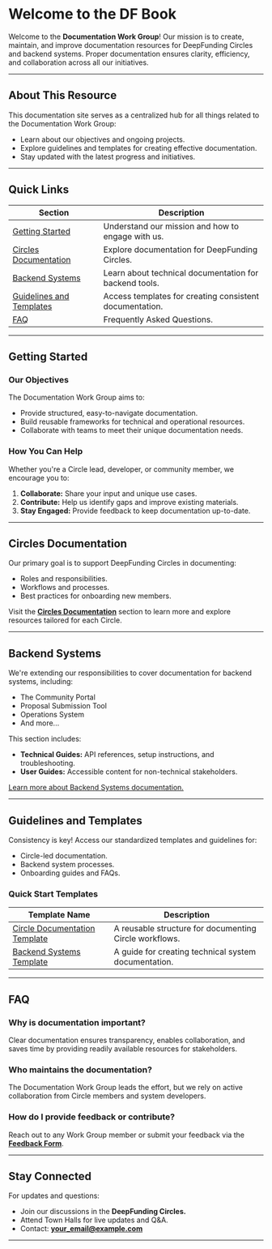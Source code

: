 # Welcome to the DF Book

Welcome to the **Documentation Work Group**! Our mission is to create, maintain, and improve documentation resources for DeepFunding Circles and backend systems. Proper documentation ensures clarity, efficiency, and collaboration across all our initiatives.

---

## **About This Resource**

This documentation site serves as a centralized hub for all things related to the Documentation Work Group:
- Learn about our objectives and ongoing projects.
- Explore guidelines and templates for creating effective documentation.
- Stay updated with the latest progress and initiatives.

---

## **Quick Links**

| Section                                | Description                                |
|----------------------------------------|--------------------------------------------|
| [Getting Started](#getting-started)    | Understand our mission and how to engage with us. |
| [Circles Documentation](#circles-documentation) | Explore documentation for DeepFunding Circles. |
| [Backend Systems](#backend-systems)    | Learn about technical documentation for backend tools. |
| [Guidelines and Templates](#guidelines-and-templates) | Access templates for creating consistent documentation. |
| [FAQ](#faq)                            | Frequently Asked Questions. |

---

## **Getting Started**

### **Our Objectives**
The Documentation Work Group aims to:
- Provide structured, easy-to-navigate documentation.
- Build reusable frameworks for technical and operational resources.
- Collaborate with teams to meet their unique documentation needs.

### **How You Can Help**
Whether you're a Circle lead, developer, or community member, we encourage you to:
1. **Collaborate:** Share your input and unique use cases.
2. **Contribute:** Help us identify gaps and improve existing materials.
3. **Stay Engaged:** Provide feedback to keep documentation up-to-date.

---

## **Circles Documentation**

Our primary goal is to support DeepFunding Circles in documenting:
- Roles and responsibilities.
- Workflows and processes.
- Best practices for onboarding new members.

Visit the **[Circles Documentation](#)** section to learn more and explore resources tailored for each Circle.

---

## **Backend Systems**

We're extending our responsibilities to cover documentation for backend systems, including:
- The Community Portal
- Proposal Submission Tool
- Operations System
- And more...

This section includes:
- **Technical Guides:** API references, setup instructions, and troubleshooting.
- **User Guides:** Accessible content for non-technical stakeholders.

[Learn more about Backend Systems documentation.](#)

---

## **Guidelines and Templates**

Consistency is key! Access our standardized templates and guidelines for:
- Circle-led documentation.
- Backend system processes.
- Onboarding guides and FAQs.

### **Quick Start Templates**
| Template Name                        | Description                                   |
|--------------------------------------|-----------------------------------------------|
| [Circle Documentation Template](#)  | A reusable structure for documenting Circle workflows. |
| [Backend Systems Template](#)       | A guide for creating technical system documentation. |

---

## **FAQ**

### **Why is documentation important?**
Clear documentation ensures transparency, enables collaboration, and saves time by providing readily available resources for stakeholders.

### **Who maintains the documentation?**
The Documentation Work Group leads the effort, but we rely on active collaboration from Circle members and system developers.

### **How do I provide feedback or contribute?**
Reach out to any Work Group member or submit your feedback via the **[Feedback Form](#)**.

---

## **Stay Connected**

For updates and questions:
- Join our discussions in the **DeepFunding Circles.**
- Attend Town Halls for live updates and Q&A.
- Contact: **[your_email@example.com](mailto:exampleemail@example.com)**

---
